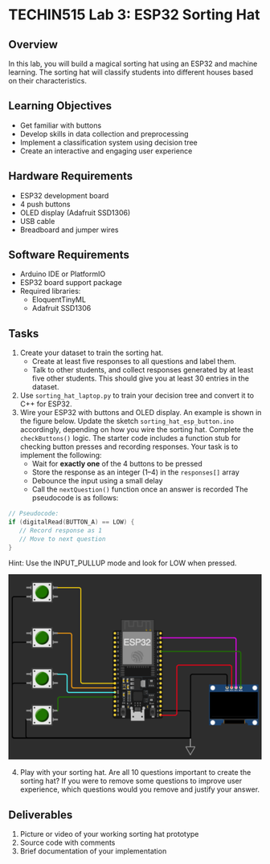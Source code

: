 # TECHIN515 Lab 3: ESP32 Sorting Hat

## Overview
In this lab, you will build a magical sorting hat using an ESP32 and machine learning. The sorting hat will classify students into different houses based on their characteristics. 

## Learning Objectives
- Get familiar with buttons
- Develop skills in data collection and preprocessing
- Implement a classification system using decision tree
- Create an interactive and engaging user experience

## Hardware Requirements
- ESP32 development board
- 4 push buttons
- OLED display (Adafruit SSD1306)
- USB cable
- Breadboard and jumper wires

## Software Requirements
- Arduino IDE or PlatformIO
- ESP32 board support package
- Required libraries:
  - EloquentTinyML
  - Adafruit SSD1306


## Tasks
1. Create your dataset to train the sorting hat.
   - Create at least five responses to all questions and label them.
   - Talk to other students, and collect responses generated by at least five other students. This should give you at least 30 entries in the dataset.
2. Use `sorting_hat_laptop.py` to train your decision tree and convert it to C++ for ESP32.
3. Wire your ESP32 with buttons and OLED display. An example is shown in the figure below. Update the sketch `sorting_hat_esp_button.ino` accordingly, depending on how you wire the sorting hat. Complete the `checkButtons()` logic. The starter code includes a function stub for checking button presses and recording responses. Your task is to implement the following:
   - Wait for **exactly one** of the 4 buttons to be pressed  
   - Store the response as an integer (1–4) in the `responses[]` array  
   - Debounce the input using a small delay  
   - Call the `nextQuestion()` function once an answer is recorded
The pseudocode is as follows:
```cpp
// Pseudocode:
if (digitalRead(BUTTON_A) == LOW) {
   // Record response as 1
   // Move to next question
}
```
Hint: Use the INPUT_PULLUP mode and look for LOW when pressed.


![Example of a sorting hat created using ESP32](assets/sorting_hat_button.png)

4. Play with your sorting hat. Are all 10 questions important to create the sorting hat? If you were to remove some questions to improve user experience, which questions would you remove and justify your answer.

## Deliverables
1. Picture or video of your working sorting hat prototype
2. Source code with comments
3. Brief documentation of your implementation

